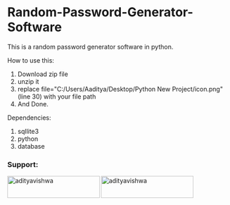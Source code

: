 # Random-Password-Generator-Software
This is a random password generator software in python.

How to use this:
1. Download zip file
2. unzip it
3. replace file="C:/Users/Aaditya/Desktop/Python New Project/icon.png"(line 30) with your file path
4. And Done.

Dependencies:
1. sqllite3
2. python
3. database

<h3 align="left">Support:</h3>
<p><a href="https://www.buymeacoffee.com/adityavishwa"> <img align="left" src="https://cdn.buymeacoffee.com/buttons/v2/default-yellow.png" height="50" width="210" alt="adityavishwa" /></a><a href="https://ko-fi.com/adityavishwa"> <img align="left" src="https://cdn.ko-fi.com/cdn/kofi3.png?v=3" height="50" width="210" alt="adityavishwa" /></a></p><br><br>
